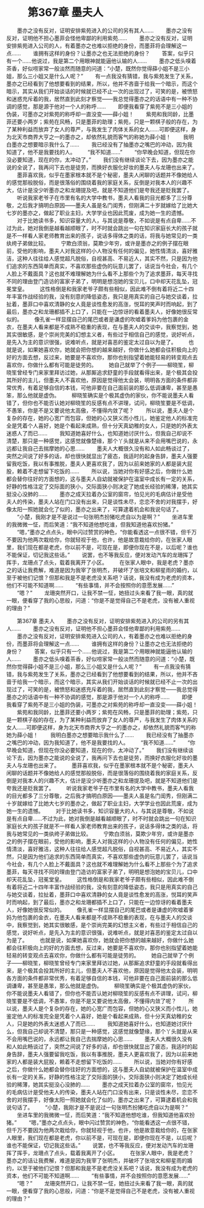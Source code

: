 # 　　第367章 墨夫人
　　墨亦之没有反对，证明安排紫苑进入的公司的另有其人……
　　墨亦之没有反对，证明他不担心墨菲会怪他卑鄙的利用紫苑……
　　墨亦之没有反对，证明安排紫苑进入公司的人，有着墨亦之也难以拒绝的身份，而墨菲将会理解这一点……
　　谁拥有这样的身份？让墨亦之也无法拒绝的身份？
　　答案，似乎只有一个……他说过，我是第二个用眼神就能逼他认输的人……
　　墨亦之低头嗅着茶香，好似唠家常一般淡然而随意的问道：“小楚，既然你觉得薛小姐不是三小姐，那么三小姐又是什么人呢？”
　　有一点我没有猜错，我与紫苑发生了关系，墨亦之已经看到了他想要看到的结果，所以，他并不吝啬于给我一个暗示，而这个暗示，其实从我们开始谈话的时候就已经不止一次的出现过了，可笑的是，被愤怒和迷惑充斥着的我，居然直到此刻才察觉——我总觉得墨亦之的话语中有一种不协调的感觉，那是源于他对一个人的称呼……
　　即便我看穿了紫苑不是三小姐的伪装，可墨亦之对紫苑的称呼却一直没变——薛小姐！
　　紫苑和我同龄，比墨菲还要小两岁；紫苑在风畅，只是墨菲的助理；紫苑，只是一颗棋子般的存在，为了某种利益而放弃了女人的尊严，与我发生了肉体关系的女人……可即便这样，身为北天市商界大亨之一的墨亦之，却依然礼貌而客气的称她为薛小姐！
　　我明白墨亦之想要暗示我什么了……
　　我已经没有了抽墨亦之嘴巴的冲动，因为我知道了，他不是我要找的人。
　　“我不知道……”
　　“你早晚会知道，但现在你没必要知道，现在的你，太冲动了。”
　　我们没有继续谈论下去，因为墨亦之能说的全说了，我再问下去也是徒劳，而换好衣服化好妆的墨夫人与龙珊也出来了。
　　墨菲喜欢我，似乎在墨家根本就不是个秘密，墨夫人闲聊的话题并不像她给人的感觉那般脱俗，而是很落俗的围绕着我的家庭关系，反倒是对我本人的兴趣不大，估计是没少听墨亦之和龙珊提及吧，就是不知道他们是夸我还是贬我罢了。
　　听说我家老爷子在市里有名的大学中教书，墨夫人看我的目光都多了三分尊敬，之后我才搞明白原因——墨夫人虽是名门闺秀，但刚满二十岁就嫁给了比她大七岁的墨亦之，做起了职业主妇，大学学业也因此荒废，成为她一生的遗憾。
　　对于比她读书多，知识容量大的人，与其说是尊敬，不如说是有点自卑……不过为此，她对我倒是越看越顺眼了，时不时就会跳出一句在知识家庭长大的孩子就是不一样看人家老师教育出来的孩子，说话多得体之类的话，将我与她常见的一类纨绔子弟做比较。
　　宁欺白须翁，莫欺少年穷，或许是墨亦之的例子摆在眼前，受他的影响，墨夫人对我这样的小人物没有任何的偏见，她性情清淡，喜好雅洁，这种人往往给人感觉超凡脱俗，自视甚高、不易近人，其实不然，只是因为他们追求的东西简单而真实，不喜欢那些虚伪的玩意儿罢了，话说当今社会，有几个人脸上不戴面具？这也就不难理解她为什么看不上那些个为了追求墨菲，每天寻找不同的理由登门造访的富家子弟了，明明是想泡她的宝贝儿，口中却天花乱坠，冠冕堂皇。
　　这性格倒是和我家老爷子颇有些相似，因此难不倒有着将近二十四年丰富作战经验的我，没有刻意的降低姿态，我只是用真实的自己与她交谈着，拉扯着，墨菲口中喜欢清静的女人竟是谈性愈发的高涨，悦耳的笑声时而响起，到了最后，墨亦之和龙珊都插不上口了，只能在一边惊讶的看着墨夫人，好像她很反常似的。
　　像孔雀一样显摆自己的尾巴或者是谦虚的吹嘘着爹妈为他包裹的金衣，在墨夫人看来都是不成熟不稳重的表现，在与墨夫人的交谈中，我察觉到，她其实很敏感，是个崇尚完美的幻想主义者，有些过于相信自己的感觉，说好听点，是先入为主的意识很强，说难听点，就是对喜恶的鉴定太过自以为是了。
　　也就是说，如果她喜欢你，她就会把你想的越来越好，你做什么她都会往积极向上的好的方面去想，反过来，她要是不喜欢你，那你也别指望着她能轻易的转变观点去喜欢你，你做什么都有可能是徒劳的。
　　她自己就举了个例子——柳晓笙，柳晓笙曾经专门来家里拜访过她，从那厮追求舒童的手段就看得出来，是个极其会投其所好的主儿，但墨夫人不喜欢他，原因是觉得他太会装，明明各方面的条件都非常优秀，有着足够自信的本钱，可他非要在自己面前装的那么低调谦卑，甚至是愚笨，那么他就是虚伪。
　　柳晓笙确实是个极其虚伪的家伙，你不能说墨夫人看错了，但你也不能否认她对柳晓笙的反感有点不讲理，试问，柳晓笙要是不低调，不愚笨，你是不是又要说他太高傲，不懂得内敛了呢？
　　所以说，墨夫人是个复杂的存在，她的心宽广而包容，但她的心又狭义而小性儿，她鉴定他人的标准完全是凭着个人喜好，她是个看起来成熟，但十分天真幼稚的女人，只是她的外表太迷惑人了而已……
　　我知道她喜好什么，也知道她讨厌什么，但我自己却说不清楚，那只是一种感觉，这感觉就像楚缘，那个丫头就是从来不会用嘴巴说的，永远都让我自己去揣摩她的心思……
　　墨夫人大概很久没有和人如此畅谈过了，突然之间说了好多的话，却也很快就显出了疲态，我适时的起身告辞，墨夫人强要留我吃饭，我以有事推脱，墨夫人更喜欢我了，因为以前来她家的人都是装大屁股，赖着不走想留下吃饭的……
　　所以说，当她对你有好感之后，你做什么她都会替你往好的方面想的，这与墨夫人自幼就被保护在温室中成长有一定的关系，好静的性格注定了交际面的狭小，交际面狭小则决定了她成长经验的稀薄，她其实挺没心没肺的……
　　墨亦之成天拉着办公室的窗帘，怕见光的毛病估计是受他夫人的传染，墨夫人站在门口没有出来，只是谈性未尽，恋恋不舍的对我摆手，好像太阳一照她就会化了似的，墨亦之出来了，可算逮着机会和我说句话了。
　　“小楚，我刚才是不是说过一句张明杰扮猪吃虎自以为是啊？”
　　坐进车里的我微微一怔，而后笑道：“我不知道他想吃谁，但我知道他喜欢扮猪。”
　　“嗯，”墨亦之点点头，眼中闪过赞赏的神色，“你能看透这一点很不错，但千万不要因为他两次栽给你，你就轻视于他，也许，他是故意栽给你的，在张家人眼里，我们现在都是老虎，你以前不是，可现在是，即便你现在不是，以后呢？谁也不能保证，切记我这些话。”
　　说罢，也不等我反应，便对发动汽车的龙珊挥了挥手，龙珊点了点头，载着我离开了小区。
　　在张家人眼中，我是老虎？墨亦之的话让我费解，难道是因为我宰了张明杰，并破坏了张培文和柳星雨的婚约，以至于被他们记恨？但那和我是不是老虎没关系吧？话说，我没有成为老虎的资本，他们不可能不知道啊……
　　“有些事情，并不会按照你的意愿发展……”
　　“嗯？”
　　龙珊突然开口，让我不禁一怔，她扭过头来看了我一眼，真的就一眼，便看穿了我的心思般，问道：“你是不是觉得自己不是老虎，没有被人重视的理由？”

　　第367章 墨夫人
　　墨亦之没有反对，证明安排紫苑进入的公司的另有其人……
　　墨亦之没有反对，证明他不担心墨菲会怪他卑鄙的利用紫苑……
　　墨亦之没有反对，证明安排紫苑进入公司的人，有着墨亦之也难以拒绝的身份，而墨菲将会理解这一点……
　　谁拥有这样的身份？让墨亦之也无法拒绝的身份？
　　答案，似乎只有一个……他说过，我是第二个用眼神就能逼他认输的人……
　　墨亦之低头嗅着茶香，好似唠家常一般淡然而随意的问道：“小楚，既然你觉得薛小姐不是三小姐，那么三小姐又是什么人呢？”
　　有一点我没有猜错，我与紫苑发生了关系，墨亦之已经看到了他想要看到的结果，所以，他并不吝啬于给我一个暗示，而这个暗示，其实从我们开始谈话的时候就已经不止一次的出现过了，可笑的是，被愤怒和迷惑充斥着的我，居然直到此刻才察觉——我总觉得墨亦之的话语中有一种不协调的感觉，那是源于他对一个人的称呼……
　　即便我看穿了紫苑不是三小姐的伪装，可墨亦之对紫苑的称呼却一直没变——薛小姐！
　　紫苑和我同龄，比墨菲还要小两岁；紫苑在风畅，只是墨菲的助理；紫苑，只是一颗棋子般的存在，为了某种利益而放弃了女人的尊严，与我发生了肉体关系的女人……可即便这样，身为北天市商界大亨之一的墨亦之，却依然礼貌而客气的称她为薛小姐！
　　我明白墨亦之想要暗示我什么了……
　　我已经没有了抽墨亦之嘴巴的冲动，因为我知道了，他不是我要找的人。
　　“我不知道……”
　　“你早晚会知道，但现在你没必要知道，现在的你，太冲动了。”
　　我们没有继续谈论下去，因为墨亦之能说的全说了，我再问下去也是徒劳，而换好衣服化好妆的墨夫人与龙珊也出来了。
　　墨菲喜欢我，似乎在墨家根本就不是个秘密，墨夫人闲聊的话题并不像她给人的感觉那般脱俗，而是很落俗的围绕着我的家庭关系，反倒是对我本人的兴趣不大，估计是没少听墨亦之和龙珊提及吧，就是不知道他们是夸我还是贬我罢了。
　　听说我家老爷子在市里有名的大学中教书，墨夫人看我的目光都多了三分尊敬，之后我才搞明白原因——墨夫人虽是名门闺秀，但刚满二十岁就嫁给了比她大七岁的墨亦之，做起了职业主妇，大学学业也因此荒废，成为她一生的遗憾。
　　对于比她读书多，知识容量大的人，与其说是尊敬，不如说是有点自卑……不过为此，她对我倒是越看越顺眼了，时不时就会跳出一句在知识家庭长大的孩子就是不一样看人家老师教育出来的孩子，说话多得体之类的话，将我与她常见的一类纨绔子弟做比较。
　　宁欺白须翁，莫欺少年穷，或许是墨亦之的例子摆在眼前，受他的影响，墨夫人对我这样的小人物没有任何的偏见，她性情清淡，喜好雅洁，这种人往往给人感觉超凡脱俗，自视甚高、不易近人，其实不然，只是因为他们追求的东西简单而真实，不喜欢那些虚伪的玩意儿罢了，话说当今社会，有几个人脸上不戴面具？这也就不难理解她为什么看不上那些个为了追求墨菲，每天寻找不同的理由登门造访的富家子弟了，明明是想泡她的宝贝儿，口中却天花乱坠，冠冕堂皇。
　　这性格倒是和我家老爷子颇有些相似，因此难不倒有着将近二十四年丰富作战经验的我，没有刻意的降低姿态，我只是用真实的自己与她交谈着，拉扯着，墨菲口中喜欢清静的女人竟是谈性愈发的高涨，悦耳的笑声时而响起，到了最后，墨亦之和龙珊都插不上口了，只能在一边惊讶的看着墨夫人，好像她很反常似的。
　　像孔雀一样显摆自己的尾巴或者是谦虚的吹嘘着爹妈为他包裹的金衣，在墨夫人看来都是不成熟不稳重的表现，在与墨夫人的交谈中，我察觉到，她其实很敏感，是个崇尚完美的幻想主义者，有些过于相信自己的感觉，说好听点，是先入为主的意识很强，说难听点，就是对喜恶的鉴定太过自以为是了。
　　也就是说，如果她喜欢你，她就会把你想的越来越好，你做什么她都会往积极向上的好的方面去想，反过来，她要是不喜欢你，那你也别指望着她能轻易的转变观点去喜欢你，你做什么都有可能是徒劳的。
　　她自己就举了个例子——柳晓笙，柳晓笙曾经专门来家里拜访过她，从那厮追求舒童的手段就看得出来，是个极其会投其所好的主儿，但墨夫人不喜欢他，原因是觉得他太会装，明明各方面的条件都非常优秀，有着足够自信的本钱，可他非要在自己面前装的那么低调谦卑，甚至是愚笨，那么他就是虚伪。
　　柳晓笙确实是个极其虚伪的家伙，你不能说墨夫人看错了，但你也不能否认她对柳晓笙的反感有点不讲理，试问，柳晓笙要是不低调，不愚笨，你是不是又要说他太高傲，不懂得内敛了呢？
　　所以说，墨夫人是个复杂的存在，她的心宽广而包容，但她的心又狭义而小性儿，她鉴定他人的标准完全是凭着个人喜好，她是个看起来成熟，但十分天真幼稚的女人，只是她的外表太迷惑人了而已……
　　我知道她喜好什么，也知道她讨厌什么，但我自己却说不清楚，那只是一种感觉，这感觉就像楚缘，那个丫头就是从来不会用嘴巴说的，永远都让我自己去揣摩她的心思……
　　墨夫人大概很久没有和人如此畅谈过了，突然之间说了好多的话，却也很快就显出了疲态，我适时的起身告辞，墨夫人强要留我吃饭，我以有事推脱，墨夫人更喜欢我了，因为以前来她家的人都是装大屁股，赖着不走想留下吃饭的……
　　所以说，当她对你有好感之后，你做什么她都会替你往好的方面想的，这与墨夫人自幼就被保护在温室中成长有一定的关系，好静的性格注定了交际面的狭小，交际面狭小则决定了她成长经验的稀薄，她其实挺没心没肺的……
　　墨亦之成天拉着办公室的窗帘，怕见光的毛病估计是受他夫人的传染，墨夫人站在门口没有出来，只是谈性未尽，恋恋不舍的对我摆手，好像太阳一照她就会化了似的，墨亦之出来了，可算逮着机会和我说句话了。
　　“小楚，我刚才是不是说过一句张明杰扮猪吃虎自以为是啊？”
　　坐进车里的我微微一怔，而后笑道：“我不知道他想吃谁，但我知道他喜欢扮猪。”
　　“嗯，”墨亦之点点头，眼中闪过赞赏的神色，“你能看透这一点很不错，但千万不要因为他两次栽给你，你就轻视于他，也许，他是故意栽给你的，在张家人眼里，我们现在都是老虎，你以前不是，可现在是，即便你现在不是，以后呢？谁也不能保证，切记我这些话。”
　　说罢，也不等我反应，便对发动汽车的龙珊挥了挥手，龙珊点了点头，载着我离开了小区。
　　在张家人眼中，我是老虎？墨亦之的话让我费解，难道是因为我宰了张明杰，并破坏了张培文和柳星雨的婚约，以至于被他们记恨？但那和我是不是老虎没关系吧？话说，我没有成为老虎的资本，他们不可能不知道啊……
　　“有些事情，并不会按照你的意愿发展……”
　　“嗯？”
　　龙珊突然开口，让我不禁一怔，她扭过头来看了我一眼，真的就一眼，便看穿了我的心思般，问道：“你是不是觉得自己不是老虎，没有被人重视的理由？”
